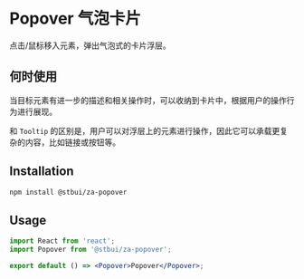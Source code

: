 # Popover 气泡卡片

点击/鼠标移入元素，弹出气泡式的卡片浮层。

## 何时使用

当目标元素有进一步的描述和相关操作时，可以收纳到卡片中，根据用户的操作行为进行展现。

和 `Tooltip` 的区别是，用户可以对浮层上的元素进行操作，因此它可以承载更复杂的内容，比如链接或按钮等。

## Installation

```sh
npm install @stbui/za-popover
```

## Usage

```jsx | pure
import React from 'react';
import Popover from '@stbui/za-popover';

export default () => <Popover>Popover</Popover>;
```
